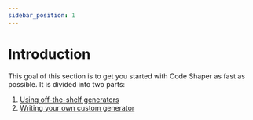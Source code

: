 ```yaml
---
sidebar_position: 1
---
```


# Introduction

This goal of this section is to get you started with Code Shaper as fast as
possible. It is divided into two parts:

1. [Using off-the-shelf generators](using-off-the-shelf-generators)
2. [Writing your own custom generator](writing-a-custom-generator)

